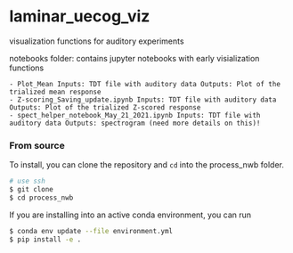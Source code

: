 # laminar_uecog_viz
visualization functions for auditory experiments

notebooks folder: contains jupyter notebooks with early visialization functions 

    - Plot_Mean Inputs: TDT file with auditory data Outputs: Plot of the trialized mean response
    - Z-scoring_Saving_update.ipynb Inputs: TDT file with auditory data Outputs: Plot of the trialized Z-scored response
    - spect_helper_notebook_May_21_2021.ipynb Inputs: TDT file with auditory data Outputs: spectrogram (need more details on this)!

### From source
To install, you can clone the repository and `cd` into the process_nwb folder.

```bash
# use ssh
$ git clone 
$ cd process_nwb
```

If you are installing into an active conda environment, you can run

```bash
$ conda env update --file environment.yml
$ pip install -e .
```